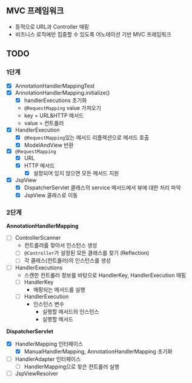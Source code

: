 ## MVC 프레임워크

- 동적으로 URL과 Controller 매핑
- 비즈니스 로직에만 집중할 수 있도록 어노테이션 기반 MVC 프레임워크

## TODO

### 1단계

- [x] AnnotationHandlerMappingTest
- [x] AnnotationHandlerMapping.initialize()
    - [x] handlerExecutions 초기화
    - `@RequestMapping` value 가져오기
    - key = URL&HTTP 메서드
    - value = 컨트롤러
- [x] HandlerExecution
    - [x] `@RequestMapping`있는 메서드 리플렉션으로 메서드 호출
    - [x] ModelAndView 반환
- [x] `@RequestMapping`
    - [x] URL
    - [x] HTTP 메서드
        - [x] 설정되어 있지 않으면 모든 메서드 지원

- [x] JspView
    - [x] DispatcherServlet 클래스의 service 메서드에서 뷰에 대한 처리 파악
    - [x] JspView 클래스로 이동

### 2단계

**AnnotationHandlerMapping**

- [ ] ControllerScanner
    - 컨트롤러를 찾아서 인스턴스 생성
    - [ ] `@Controller`가 설정된 모든 클래스를 찾기 (Reflection)
    - [ ] 각 클래스(컨트롤러)의 인스턴스를 생성
- [ ] HandlerExecutions
    - 스캔한 컨트롤러 정보를 바탕으로 HandlerKey, HandlerExecution 매핑
    - [ ] HandlerKey
        - 매핑되는 메서드를 실행
    - [ ] HandlerExecution
        - 인스턴스 변수
            - 실행할 메서드의 인스턴스
            - 실행할 메서드

**DispatcherServlet**

- [x] HandlerMapping 인터페이스
    - [x] ManualHandlerMapping, AnnotationHandlerMapping 초기화
- [ ] HandlerAdapter 인터페이스
    - [ ] HandlerMapping으로 찾은 컨트롤러 실행
- [ ] JspViewResolver
